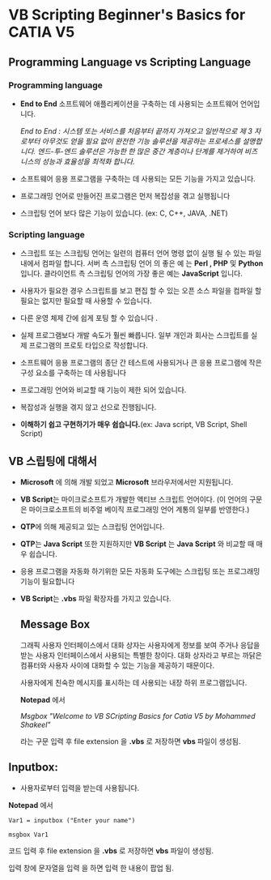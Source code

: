 # VB Scripting Beginner's Basics for CATIA V5



## Programming Language vs Scripting Language



### Programming language

- **End to End** 소프트웨어 애플리케이션을 구축하는 데 사용되는 소프트웨어 언어입니다.

  *End to End :  시스템 또는 서비스를 처음부터 끝까지 가져오고 일반적으로 제 3 자로부터 아무것도 얻을 필요 없이 완전한 기능 솔루션을 제공하는 프로세스를 설명합니다. 엔드-투-엔드 솔루션은 가능한 한 많은 중간 계층이나 단계를 제거하여 비즈니스의 성능과 효율성을 최적화 합니다.*

  

- 소프트웨어 응용 프로그램을 구축하는 데 사용되는 모든 기능을 가지고  있습니다.

- 프로그래밍 언어로 만들어진 프로그램은 먼저 복잡성을 겪고 실행됩니다

- 스크립팅 언어 보다 많은 기능이 있습니다. (ex: C, C++, JAVA, .NET)






### Scripting language 

- 스크립트 또는 스크립팅 언어는 일련의 컴퓨터 언어 명령 없이 실행 될 수 있는 파일 내에서 컴파일 합니다. 서버 측 스크립팅 언어 의 좋은 예 는 **Perl , PHP** 및 **Python** 입니다. 클라이언트 측 스크립팅 언어의 가장 좋은 예는 **JavaScript** 입니다. 
- 사용자가 필요한 경우 스크립트를 보고 편집 할 수 있는 오픈 소스 파일을 컴파일 할 필요는 없지만 필요할 때 사용할 수 있습니다.
- 다른 운영 체제 간에 쉽게 포팅 할 수 있습니다 .
- 실제 프로그램보다 개발 속도가 훨씬 빠릅니다. 일부 개인과 회사는 스크립트를 실제 
  프로그램의 프로토 타입으로 작성합니다.


- 소프트웨어 응용 프로그램의 종단 간 테스트에 사용되거나 큰 응용 
  프로그램에 작은 구성 요소를 구축하는 데 사용됩니다

- 프로그래밍 언어와 비교할 때 기능이 제한 되어 있습니다.

- 복잡성과 실행을 겪지 않고 선으로 진행됩니다.

- **이해하기 쉽고 구현하기가 매우 쉽습니다.**(ex: Java script, VB Script, Shell Script)

   


##  VB 스립팅에 대해서 

- **Microsoft** 에 의해 개발 되었고 **Microsoft** 브라우저에서만 지원됩니다.

- **VB Script**는 마이크로소프트가 개발한 액티브 스크립트 언어이다. (이 언어의 구문은 마이크로소프트의 비주얼 베이직 프로그래밍 언어 계통의 일부를 반영한다.)

- **QTP**에 의해 제공되고 있는 스크립팅 언어입니다.

- **QTP**는 **Java Script** 또한 지원하지만 **VB Script** 는 **Java Script** 와 비교할 때 매우 쉽습니다.

- 응용 프로그램을 자동화 하기위한 모든 자동화 도구에는 스크립팅 또는 프로그래밍 기능이 필요합니다

- **VB Script**는 **.vbs** 파일 확장자를 가지고 있습니다.

  

  

  ## Message Box

  

  그래픽 사용자 인터페이스에서 대화 상자는 사용자에게 정보를 보여 주거나 응답을 받는 사용자 인터페이스에서 사용되는 특별한 창이다. 대화 상자라고 부르는 까닭은 컴퓨터와 사용자 사이에 대화할 수 있는 기능을 제공하기 때문이다. 

  

  사용자에게 친숙한 메시지를 표시하는 데 사용되는 내장 하위 프로그램입니다.

  **Notepad** 에서 

  *Msgbox "Welcome to VB SCripting Basics for Catia V5 by Mohammed Shakeel"*

  라는 구문 입력 후 file extension 을 **.vbs** 로 저장하면  **vbs** 파일이 생성됨.




## Inputbox:

- 사용자로부터 입력을 받는데 사용됩니다.

**Notepad** 에서 

```vbscript
Var1 = inputbox ("Enter your name")

msgbox Var1 
```


코드 입력 후 file extension 을 **.vbs** 로 저장하면 **vbs** 파일이 생성됨.
           

입력 창에 문자열을 입력 을 하면 입력 한 내용이 팝업 됨.





